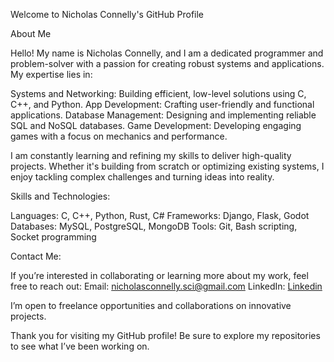 Welcome to Nicholas Connelly's GitHub Profile

About Me

Hello! My name is Nicholas Connelly, and I am a dedicated programmer and problem-solver with a passion for creating robust systems and applications. My expertise lies in:

Systems and Networking: Building efficient, low-level solutions using C, C++, and Python.
App Development: Crafting user-friendly and functional applications.
Database Management: Designing and implementing reliable SQL and NoSQL databases.
Game Development: Developing engaging games with a focus on mechanics and performance.

I am constantly learning and refining my skills to deliver high-quality projects. Whether it's building from scratch or optimizing existing systems, I enjoy tackling complex challenges and turning ideas into reality.

Skills and Technologies:

Languages: C, C++, Python, Rust, C#
Frameworks: Django, Flask, Godot
Databases: MySQL, PostgreSQL, MongoDB
Tools: Git, Bash scripting, Socket programming

Contact Me:

If you’re interested in collaborating or learning more about my work, feel free to reach out:
Email: nicholasconnelly.sci@gmail.com
LinkedIn: [Linkedin](https://www.linkedin.com/in/nicholas-c-284342165/)

I’m open to freelance opportunities and collaborations on innovative projects.

Thank you for visiting my GitHub profile! Be sure to explore my repositories to see what I’ve been working on.
